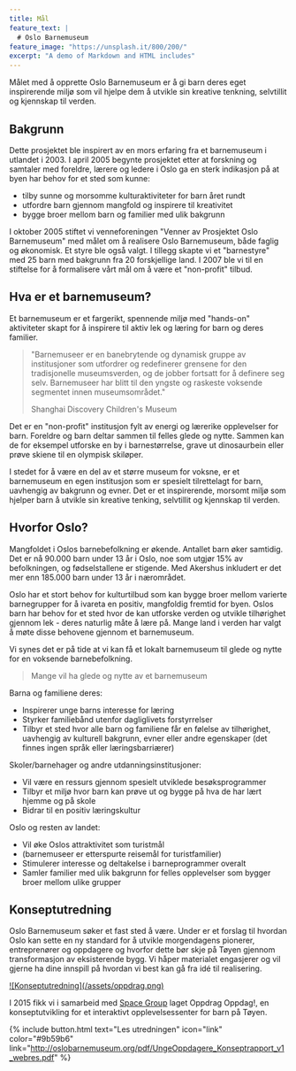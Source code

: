 ```yaml
---
title: Mål
feature_text: |
  # Oslo Barnemuseum
feature_image: "https://unsplash.it/800/200/"
excerpt: "A demo of Markdown and HTML includes"
---
```



Målet med å opprette Oslo Barnemuseum er å gi barn deres eget inspirerende miljø som vil hjelpe dem å utvikle sin kreative tenkning, selvtillit og kjennskap til verden.


## Bakgrunn
Dette prosjektet ble inspirert av en mors erfaring fra et barnemuseum i utlandet i 2003.
I april 2005 begynte prosjektet etter at forskning og samtaler med foreldre, lærere og ledere i Oslo ga en sterk indikasjon på at byen har behov for et sted som kunne:

  *  tilby sunne og morsomme kulturaktiviteter for barn året rundt
  *  utfordre barn gjennom mangfold og inspirere til kreativitet
  *  bygge broer mellom barn og familier med ulik bakgrunn

I oktober 2005 stiftet vi venneforeningen "Venner av Prosjektet Oslo Barnemuseum" med målet om å realisere Oslo Barnemuseum, både faglig og økonomisk. Et styre ble også valgt. I tillegg skapte vi et "barnestyre" med 25 barn med bakgrunn fra 20 forskjellige land. I 2007 ble vi til en stiftelse for å formalisere vårt mål om å være et "non-profit" tilbud.


## Hva er et barnemuseum?

Et barnemuseum er et fargerikt, spennende miljø med "hands-on" aktiviteter skapt for å inspirere til aktiv lek og læring for barn og deres familier.

>"Barnemuseer er en banebrytende og dynamisk gruppe av institusjoner som utfordrer og redefinerer grensene for den tradisjonelle museumsverden, og de jobber fortsatt for å definere seg selv. Barnemuseer har blitt til den yngste og raskeste voksende segmentet innen museumsområdet."
>
> Shanghai Discovery Children's Museum

Det er en "non-profit" institusjon fylt av energi og lærerike opplevelser for barn. Foreldre og barn deltar sammen til felles glede og nytte. Sammen kan de for eksempel utforske en by i barnestørrelse, grave ut dinosaurbein eller prøve skiene til en olympisk skiløper.

I stedet for å være en del av et større museum for voksne, er et barnemuseum en egen institusjon som er spesielt tilrettelagt for barn, uavhengig av bakgrunn og evner. Det er et inspirerende, morsomt miljø som hjelper barn å utvikle sin kreative tenking, selvtillit og kjennskap til verden.


## Hvorfor Oslo?
Mangfoldet i Oslos barnebefolkning er økende. Antallet barn øker samtidig. Det er nå 90.000 barn under 13 år i Oslo, noe som utgjør 15% av befolkningen, og fødselstallene er stigende. Med Akershus inkludert er det mer enn 185.000 barn under 13 år i nærområdet.

Oslo har et stort behov for kulturtilbud som kan bygge broer mellom varierte barnegrupper for å ivareta en positiv, mangfoldig fremtid for byen. Oslos barn har behov for et sted hvor de kan utforske verden og utvikle tilhørighet gjennom lek - deres naturlig måte å lære på. Mange land i verden har valgt å møte disse behovene gjennom et barnemuseum.

Vi synes det er på tide at vi kan få et lokalt barnemuseum til glede og nytte for en voksende barnebefolkning.


> Mange vil ha glede og nytte av et barnemuseum

Barna og familiene deres:

  *  Inspirerer unge barns interesse for læring
  *  Styrker familiebånd utenfor dagliglivets forstyrrelser
  *  Tilbyr et sted hvor alle barn og familiene får en følelse av tilhørighet, uavhengig av kulturell bakgrunn, evner eller andre egenskaper (det finnes ingen språk eller læringsbarriærer)


Skoler/barnehager og andre utdanningsinstitusjoner:

  *  Vil være en ressurs gjennom spesielt utviklede besøksprogrammer
  *  Tilbyr et miljø hvor barn kan prøve ut og bygge på hva de har lært hjemme og på skole
  *  Bidrar til en positiv læringskultur


Oslo og resten av landet:

  *  Vil øke Oslos attraktivitet som turistmål
  *  (barnemuseer er etterspurte reisemål for turistfamilier)
  *  Stimulerer interesse og deltakelse i barneprogrammer overalt
  *  Samler familier med ulik bakgrunn for felles opplevelser som bygger broer mellom ulike grupper

## Konseptutredning

Oslo Barnemuseum søker et fast sted å være. Under er et forslag til hvordan Oslo kan sette en
ny standard for å utvikle morgendagens pionerer, entreprenører og oppdagere og hvorfor dette
bør skje på Tøyen gjennom transformasjon av eksisterende bygg.  Vi håper materialet engasjerer
og vil gjerne ha dine innspill på hvordan vi best kan gå fra idé til realisering.

<a href= "http://oslobarnemuseum.org/pdf/UngeOppdagere_Konseptrapport_v1_webres.pdf">
![Konseptutredning](/assets/oppdrag.png)</a>

I 2015 fikk vi i samarbeid med [Space Group](http://spacegroup.no/)  laget Oppdrag Oppdag!, en konseptutvikling for et interaktivt opplevelsessenter for barn på Tøyen.

{% include button.html text="Les utredningen" icon="link" color="#9b59b6" link="http://oslobarnemuseum.org/pdf/UngeOppdagere_Konseptrapport_v1_webres.pdf" %}
